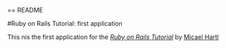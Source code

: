 == README

#Ruby on Rails Tutorial: first application

This nis the first application for the 
[*Ruby on Rails Tutorial*](http://railstutorial.org/)
by [Micael Hartl](http://michaelhartl.com/)
